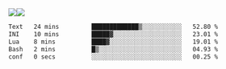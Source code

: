 <div style="display: flex; flex-direction: row;">
<img style="height: auto; width: auto;" class="img" src="https://raw.githubusercontent.com/blazepp/github-stats/master/generated/overview.svg#gh-dark-mode-only" />
<img style="height: auto; width: auto;" class="img" src="https://raw.githubusercontent.com/blazepp/github-stats/master/generated/languages.svg#gh-dark-mode-only" />
</div>

<div style="display: flex; flex-direction: row;">
<!--START_SECTION:waka-->

```txt
Text   24 mins         █████████████▒░░░░░░░░░░░   52.80 %
INI    10 mins         █████▓░░░░░░░░░░░░░░░░░░░   23.01 %
Lua    8 mins          ████▓░░░░░░░░░░░░░░░░░░░░   19.01 %
Bash   2 mins          █▒░░░░░░░░░░░░░░░░░░░░░░░   04.93 %
conf   0 secs          ░░░░░░░░░░░░░░░░░░░░░░░░░   00.25 %
```

<!--END_SECTION:waka-->
</div>
